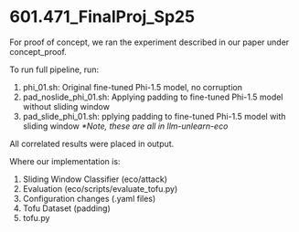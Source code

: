 # 601.471_FinalProj_Sp25

For proof of concept, we ran the experiment described in our paper under concept_proof.


To run full pipeline, run:
1. phi_01.sh: Original fine-tuned Phi-1.5 model, no corruption
2. pad_noslide_phi_01.sh: Applying padding to fine-tuned Phi-1.5 model without sliding window
3. pad_slide_phi_01.sh: pplying padding to fine-tuned Phi-1.5 model with sliding window
_*Note, these are all in llm-unlearn-eco_

All correlated results were placed in output.

Where our implementation is:
1. Sliding Window Classifier (eco/attack)
2. Evaluation (eco/scripts/evaluate_tofu.py)
3. Configuration changes (.yaml files)
4. Tofu Dataset (padding)
5. tofu.py
